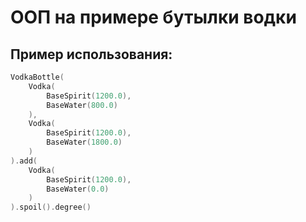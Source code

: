 # ООП на примере бутылки водки

## Пример использования:

```kotlin
VodkaBottle(
    Vodka(
        BaseSpirit(1200.0),
        BaseWater(800.0)
    ),
    Vodka(
        BaseSpirit(1200.0),
        BaseWater(1800.0)
    )
).add(
    Vodka(
        BaseSpirit(1200.0),
        BaseWater(0.0)
    )
).spoil().degree()
```


